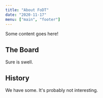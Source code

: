 ```yaml
---
title: "About FoDT"
date: "2020-11-17"
menu: ["main", "footer"]
---
```


Some content goes here!

## The Board

Sure is swell.

## History

We have some. It's probably not interesting.

